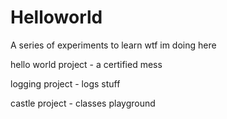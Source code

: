# Helloworld
A series of experiments to learn wtf im doing here

hello world project - a certified mess

logging project - logs stuff

castle project - classes playground
